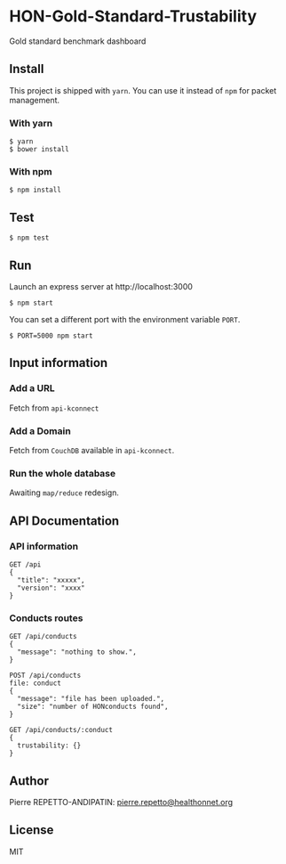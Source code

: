 HON-Gold-Standard-Trustability
==============================

Gold standard benchmark dashboard

Install
-------

This project is shipped with `yarn`. You can use it instead of `npm` for packet management.

### With yarn

```
$ yarn
$ bower install
```

### With npm

```
$ npm install
```

Test
----

```
$ npm test
```

Run
---

Launch an express server at http://localhost:3000

```
$ npm start
```

You can set a different port with the environment variable `PORT`.

```
$ PORT=5000 npm start
```

Input information
-----------------

### Add a URL

Fetch from `api-kconnect`

### Add a Domain

Fetch from `CouchDB` available in `api-kconnect`.

### Run the whole database

Awaiting `map/reduce` redesign.

API Documentation
-----------------

### API information

```
GET /api
{
  "title": "xxxxx",
  "version": "xxxx"
}
```

### Conducts routes

```
GET /api/conducts
{
  "message": "nothing to show.",
}
```

```
POST /api/conducts
file: conduct
{
  "message": "file has been uploaded.",
  "size": "number of HONconducts found",
}
```

```
GET /api/conducts/:conduct
{
  trustability: {}
}
```

Author
------

Pierre REPETTO-ANDIPATIN: <pierre.repetto@healthonnet.org>

License
-------

MIT
